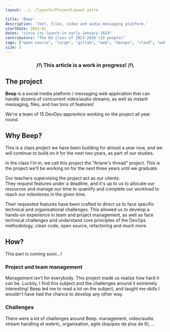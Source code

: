 ```yaml
---
layout: ../../layouts/ProjectLayout.astro

title: 'Beep'
description: 'Text, files, video and audio messaging platform.'
startDate: 2024-01
dates: "since its launch in early January 2024"
contributors: "The DO class of 2023-2026 (15 people)"
tags: ["open source", "large", "gitlab", "web", "devops", "cloud", "webrtc", "management"]
size: 3
---
```


### <center>/!\ This article is a work in progress! /!\

## The project

**Beep** is a social media platform / messaging web application that can handle dozens of concurrent video/audio streams, as well as instant messaging, files, and has tons of features!

We're a team of 15 DevOps apprentice working on the project all year round.

## Why Beep?

This is a class project we have been building for almost a year now, and we will continue to build on it for the next two years, as part of our studies.

In the class I'm in, we call this project the "Ariane's thread" project. This is the project we'll be working on for the next three years until we graduate.

Our teachers supervising the project act as our clients.  
They request features under a deadline, and it's up to us to allocate our resources and manage our time to quantify and complete our workload to reach our milestones in the given time.

Their requested features have been crafted to direct us to face specific technical and organisational challenges. This allowed us to develop a hands-on experience in team and project management, as well as face technical challenges and understand core principles of the DevOps methodology, clean code, open source, refactoring and much more.

## How?

This part is coming soon...!

### Project and team management

Management isn't for everybody. This project made us realize how hard it can be. Luckily, I find this subject and the challenges around it extremely interesting!
Beep led me to read a lot on the subject, and taught me skills I wouldn't have had the chance to develop any other way.

### Challenges

There were a lot of challenges around Beep. management, video/audio stream handling et webrtc, organisation, agile (équipes de plus de 6), ...
